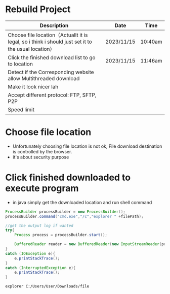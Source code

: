 # Rebuild Project
| Description                                                                                         | Date       | Time    |
| --------------------------------------------------------------------------------------------------- | ---------- | ------- |
| Choose file location（Actuallt it is legal, so i think i should just set it to the usual location） | 2023/11/15 | 10:40am |
| Click the finished download list to go to location                                                  | 2023/11/15 | 11:46am |
| Detect if the Corresponding website allow Multithreaded download                                    |            |         |
| Make it look nicer lah                                                                              |            |         |
| Accept different protocol: FTP, SFTP, P2P                                                           |            |         |
| Speed limit                                                                                         |            |         |


# Choose file location
- Unfortunately choosing file location is not ok, File download destination is controlled by the browser.
- it's about security purpose

# Click finished downloaded to execute program
- in java simply get the downloaded location and run shell command

```java
ProcessBuilder processBuilder = new ProcessBuilder();
processBuilder.command("cmd.exe","/c","explorer " +filePath);

//get the output log if wanted
try{
    Process process = processBuilder.start();

    BufferedReader reader = new BufferedReader(new InputStreamReader(process.getInputStream()));
}
catch (IOException e){
    e.printStackTrace();
}
catch (InterruptedException e){
    e.printStackTrace();
}
```

```shell
explorer C:/Users/User/Downloads/file
```